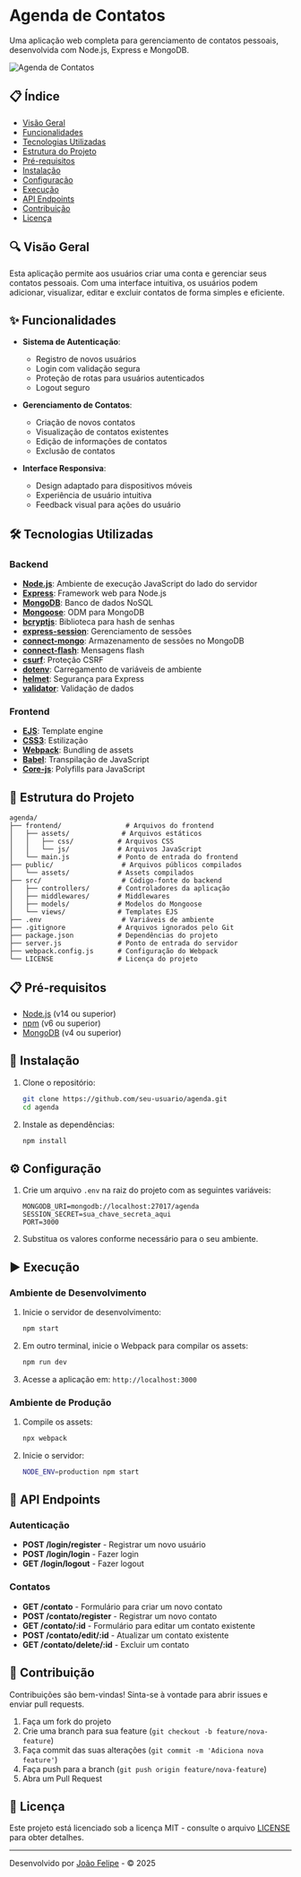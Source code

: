 # Agenda de Contatos

Uma aplicação web completa para gerenciamento de contatos pessoais, desenvolvida com Node.js, Express e MongoDB.

![Agenda de Contatos](https://via.placeholder.com/800x400?text=Agenda+de+Contatos)

## 📋 Índice

- [Visão Geral](#visão-geral)
- [Funcionalidades](#funcionalidades)
- [Tecnologias Utilizadas](#tecnologias-utilizadas)
- [Estrutura do Projeto](#estrutura-do-projeto)
- [Pré-requisitos](#pré-requisitos)
- [Instalação](#instalação)
- [Configuração](#configuração)
- [Execução](#execução)
- [API Endpoints](#api-endpoints)
- [Contribuição](#contribuição)
- [Licença](#licença)

## 🔍 Visão Geral

Esta aplicação permite aos usuários criar uma conta e gerenciar seus contatos pessoais. Com uma interface intuitiva, os usuários podem adicionar, visualizar, editar e excluir contatos de forma simples e eficiente.

## ✨ Funcionalidades

- **Sistema de Autenticação**:
  - Registro de novos usuários
  - Login com validação segura
  - Proteção de rotas para usuários autenticados
  - Logout seguro

- **Gerenciamento de Contatos**:
  - Criação de novos contatos
  - Visualização de contatos existentes
  - Edição de informações de contatos
  - Exclusão de contatos

- **Interface Responsiva**:
  - Design adaptado para dispositivos móveis
  - Experiência de usuário intuitiva
  - Feedback visual para ações do usuário

## 🛠️ Tecnologias Utilizadas

### Backend
- **[Node.js](https://nodejs.org/)**: Ambiente de execução JavaScript do lado do servidor
- **[Express](https://expressjs.com/)**: Framework web para Node.js
- **[MongoDB](https://www.mongodb.com/)**: Banco de dados NoSQL
- **[Mongoose](https://mongoosejs.com/)**: ODM para MongoDB
- **[bcryptjs](https://www.npmjs.com/package/bcryptjs)**: Biblioteca para hash de senhas
- **[express-session](https://www.npmjs.com/package/express-session)**: Gerenciamento de sessões
- **[connect-mongo](https://www.npmjs.com/package/connect-mongo)**: Armazenamento de sessões no MongoDB
- **[connect-flash](https://www.npmjs.com/package/connect-flash)**: Mensagens flash
- **[csurf](https://www.npmjs.com/package/csurf)**: Proteção CSRF
- **[dotenv](https://www.npmjs.com/package/dotenv)**: Carregamento de variáveis de ambiente
- **[helmet](https://www.npmjs.com/package/helmet)**: Segurança para Express
- **[validator](https://www.npmjs.com/package/validator)**: Validação de dados

### Frontend
- **[EJS](https://ejs.co/)**: Template engine
- **[CSS3](https://developer.mozilla.org/pt-BR/docs/Web/CSS)**: Estilização
- **[Webpack](https://webpack.js.org/)**: Bundling de assets
- **[Babel](https://babeljs.io/)**: Transpilação de JavaScript
- **[Core-js](https://www.npmjs.com/package/core-js)**: Polyfills para JavaScript

## 📂 Estrutura do Projeto

```
agenda/
├── frontend/                # Arquivos do frontend
│   ├── assets/             # Arquivos estáticos
│   │   ├── css/           # Arquivos CSS
│   │   └── js/            # Arquivos JavaScript
│   └── main.js            # Ponto de entrada do frontend
├── public/                 # Arquivos públicos compilados
│   └── assets/            # Assets compilados
├── src/                    # Código-fonte do backend
│   ├── controllers/       # Controladores da aplicação
│   ├── middlewares/       # Middlewares
│   ├── models/            # Modelos do Mongoose
│   └── views/             # Templates EJS
├── .env                    # Variáveis de ambiente
├── .gitignore             # Arquivos ignorados pelo Git
├── package.json           # Dependências do projeto
├── server.js              # Ponto de entrada do servidor
├── webpack.config.js      # Configuração do Webpack
└── LICENSE                # Licença do projeto
```

## 📋 Pré-requisitos

- [Node.js](https://nodejs.org/) (v14 ou superior)
- [npm](https://www.npmjs.com/) (v6 ou superior)
- [MongoDB](https://www.mongodb.com/) (v4 ou superior)

## 🚀 Instalação

1. Clone o repositório:
   ```bash
   git clone https://github.com/seu-usuario/agenda.git
   cd agenda
   ```

2. Instale as dependências:
   ```bash
   npm install
   ```

## ⚙️ Configuração

1. Crie um arquivo `.env` na raiz do projeto com as seguintes variáveis:
   ```
   MONGODB_URI=mongodb://localhost:27017/agenda
   SESSION_SECRET=sua_chave_secreta_aqui
   PORT=3000
   ```

2. Substitua os valores conforme necessário para o seu ambiente.

## ▶️ Execução

### Ambiente de Desenvolvimento

1. Inicie o servidor de desenvolvimento:
   ```bash
   npm start
   ```

2. Em outro terminal, inicie o Webpack para compilar os assets:
   ```bash
   npm run dev
   ```

3. Acesse a aplicação em: `http://localhost:3000`

### Ambiente de Produção

1. Compile os assets:
   ```bash
   npx webpack
   ```

2. Inicie o servidor:
   ```bash
   NODE_ENV=production npm start
   ```

## 📡 API Endpoints

### Autenticação

- **POST /login/register** - Registrar um novo usuário
- **POST /login/login** - Fazer login
- **GET /login/logout** - Fazer logout

### Contatos

- **GET /contato** - Formulário para criar um novo contato
- **POST /contato/register** - Registrar um novo contato
- **GET /contato/:id** - Formulário para editar um contato existente
- **POST /contato/edit/:id** - Atualizar um contato existente
- **GET /contato/delete/:id** - Excluir um contato

## 👥 Contribuição

Contribuições são bem-vindas! Sinta-se à vontade para abrir issues e enviar pull requests.

1. Faça um fork do projeto
2. Crie uma branch para sua feature (`git checkout -b feature/nova-feature`)
3. Faça commit das suas alterações (`git commit -m 'Adiciona nova feature'`)
4. Faça push para a branch (`git push origin feature/nova-feature`)
5. Abra um Pull Request

## 📄 Licença

Este projeto está licenciado sob a licença MIT - consulte o arquivo [LICENSE](LICENSE) para obter detalhes.

---

Desenvolvido por [João Felipe](https://github.com/Joao-Felipe-coding) - &copy; 2025
